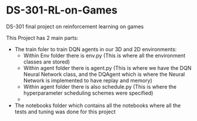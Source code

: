 # DS-301-RL-on-Games
DS-301 final project on reinforcement learning on games


This Project has 2 main parts:
- The train foler to train DQN agents in our 3D and 2D environments:
    - Within Env folder there is env.py (This is where all the environment classes are stored)
    - Within agent folder there is agent.py (This is where we have the DQN Neural Network class, and the DQAgent which is where the Neural Network is implemented to have replay and memory)
    - Within agent folder there is also schedule.py (This is where the hyperparameter scheduling schemes were specified)
    - 
- The notebooks folder which contains all the notebooks where all the tests and tuning was done for this project

